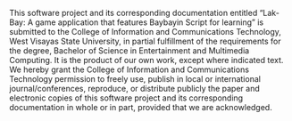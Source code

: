 This software project and its corresponding documentation  entitled “Lak-Bay: A game application that features Baybayin Script for learning” is submitted to the College of Information and Communications Technology, West Visayas State University, in partial fulfillment of the requirements for the degree, Bachelor of Science in Entertainment and Multimedia Computing. It is the product of our own work, except where indicated text.
We hereby grant the College of Information and Communications Technology permission to freely use, publish in local or international journal/conferences, reproduce, or distribute publicly the paper and electronic copies of this software project and its corresponding documentation in whole or in part, provided that we are acknowledged.

